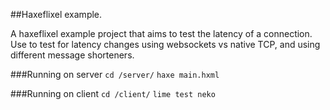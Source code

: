 ##Haxeflixel example.

A haxeflixel example project that aims to test the latency of a connection.
Use to test for latency changes using websockets vs native TCP, and using different message shorteners.

###Running on server
`cd /server/`
`haxe main.hxml`

###Running on client
`cd /client/`
`lime test neko`

